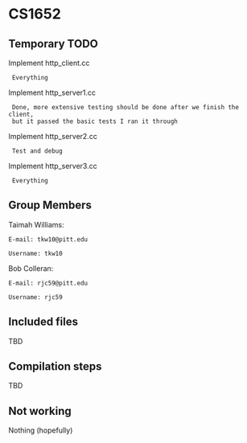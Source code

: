 # CS1652

## Temporary TODO
Implement http_client.cc

     Everything
     
Implement http_server1.cc

     Done, more extensive testing should be done after we finish the client,
     but it passed the basic tests I ran it through
     
Implement http_server2.cc

     Test and debug
     
Implement http_server3.cc

     Everything
     

## Group Members
Taimah Williams:

    E-mail: tkw10@pitt.edu
    
    Username: tkw10
Bob Colleran:

    E-mail: rjc59@pitt.edu
    
    Username: rjc59
    
## Included files
TBD

## Compilation steps
TBD

## Not working
Nothing (hopefully)
